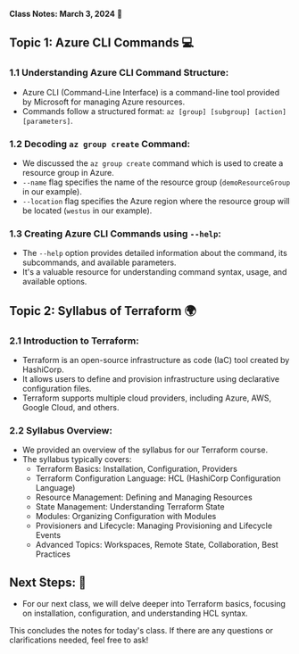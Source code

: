 **Class Notes: March 3, 2024** 📝

## Topic 1: Azure CLI Commands 💻

### 1.1 Understanding Azure CLI Command Structure:

- Azure CLI (Command-Line Interface) is a command-line tool provided by Microsoft for managing Azure resources.
- Commands follow a structured format: `az [group] [subgroup] [action] [parameters]`.

### 1.2 Decoding `az group create` Command:

- We discussed the `az group create` command which is used to create a resource group in Azure.
- `--name` flag specifies the name of the resource group (`demoResourceGroup` in our example).
- `--location` flag specifies the Azure region where the resource group will be located (`westus` in our example).

### 1.3 Creating Azure CLI Commands using `--help`:

- The `--help` option provides detailed information about the command, its subcommands, and available parameters.
- It's a valuable resource for understanding command syntax, usage, and available options.

## Topic 2: Syllabus of Terraform 🌍

### 2.1 Introduction to Terraform:

- Terraform is an open-source infrastructure as code (IaC) tool created by HashiCorp.
- It allows users to define and provision infrastructure using declarative configuration files.
- Terraform supports multiple cloud providers, including Azure, AWS, Google Cloud, and others.

### 2.2 Syllabus Overview:

- We provided an overview of the syllabus for our Terraform course.
- The syllabus typically covers:
  - Terraform Basics: Installation, Configuration, Providers
  - Terraform Configuration Language: HCL (HashiCorp Configuration Language)
  - Resource Management: Defining and Managing Resources
  - State Management: Understanding Terraform State
  - Modules: Organizing Configuration with Modules
  - Provisioners and Lifecycle: Managing Provisioning and Lifecycle Events
  - Advanced Topics: Workspaces, Remote State, Collaboration, Best Practices
  
## Next Steps: 🚀

- For our next class, we will delve deeper into Terraform basics, focusing on installation, configuration, and understanding HCL syntax.

This concludes the notes for today's class. If there are any questions or clarifications needed, feel free to ask!
